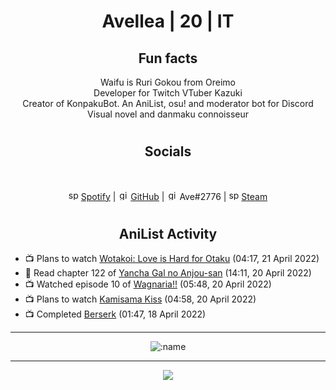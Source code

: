 <h1 align="center">
Avellea | 20 | IT
</h1>



<h2 align="center">
Fun facts
</h2>

<p align="center">
Waifu is Ruri Gokou from Oreimo<br>
Developer for Twitch VTuber Kazuki<br>
Creator of KonpakuBot. An AniList, osu! and moderator bot for Discord<br>
Visual novel and danmaku connoisseur
</p>

<h1>
<h2 align="center">Socials</h2>
<br>
<p align="center">
<img src="https://open.scdn.co/cdn/images/favicon.5cb2bd30.ico" alt="spotify logo" width="16"> <a href="https://open.spotify.com/user/2r8tkjt7qlh7uo7k06z43t63a">Spotify</a> | <img src="https://github.com/fluidicon.png" alt="github logo" width="16"> <a href="https://github.com/Avellea">GitHub</a> | <img src="https://i.imgur.com/ywxedYu.png" alt="github logo" width="16"> Ave#2776 | <img src="https://store.steampowered.com/favicon.ico" alt="spotify logo" width="16"> <a href="https://steamcommunity.com/id/Avellea/">Steam</a>
</p>
<h1>

<h2 align="center">AniList Activity</h2>

<!-- ANILIST_ACTIVITY:start -->

-   📺 Plans to watch [Wotakoi: Love is Hard for Otaku](https://anilist.co/anime/99578) (04:17, 21 April 2022)
-   📖 Read chapter 122 of [Yancha Gal no Anjou-san](https://anilist.co/manga/101315) (14:11, 20 April 2022)
-   📺 Watched episode 10 of [Wagnaria!!](https://anilist.co/anime/6956) (05:48, 20 April 2022)
-   📺 Plans to watch [Kamisama Kiss](https://anilist.co/anime/14713) (04:58, 20 April 2022)
-   📺 Completed [Berserk](https://anilist.co/anime/33) (01:47, 18 April 2022)

<!-- ANILIST_ACTIVITY:end -->


---
  
<p align="center">
<img src="https://moe-counter.avellea.repl.co/get/@avellea?theme=gelbooru" alt=":name" />
<p>
  
---



<p align="center">
<img src="https://i.pinimg.com/originals/5f/95/04/5f9504eb5a7d27ec7a6121b9e9aa48b3.gif">
<p>
